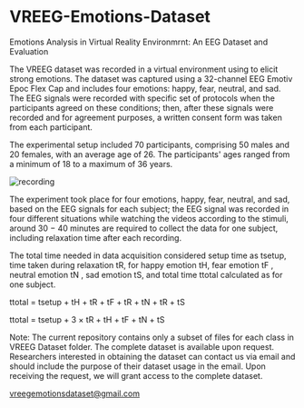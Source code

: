 # VREEG-Emotions-Dataset
Emotions Analysis in Virtual Reality Environmrnt: An EEG Dataset and Evaluation

The VREEG dataset was recorded in a virtual environment using to elicit strong emotions. The dataset was captured using a 32-channel EEG Emotiv Epoc Flex Cap and includes four emotions: happy, fear, neutral, and sad. The EEG signals were recorded with specific set of protocols when the participants agreed on these conditions; then, after these signals were recorded and for agreement purposes, a written consent form was taken from each participant.

The experimental setup included 70 participants, comprising 50 males and 20 females, with an average age of 26. The participants' ages ranged from a minimum of 18 to a maximum of 36 years.


![recording](https://github.com/naseembabu/VREEG-Emotions-Dataset/assets/71367662/d82c0ee9-0e78-4f03-9ffa-267cddf37468)


The experiment took place for four emotions, happy, fear, neutral, and sad, based on the EEG signals for each subject; the EEG signal was
recorded in four different situations while watching the videos according to the stimuli, around 30 − 40 minutes are required to collect the data for one subject, including relaxation time after each recording. 

The total time needed in data acquisition considered setup time as tsetup, time taken during relaxation tR, for happy emotion tH, fear emotion tF , neutral emotion tN , sad emotion tS, and total time ttotal calculated as for one subject. 

ttotal = tsetup + tH + tR + tF + tR + tN + tR + tS

ttotal = tsetup + 3 × tR + tH + tF + tN + tS

Note: The current repository contains only a subset of files for each class in VREEG Dataset folder. The complete dataset is available upon request. Researchers interested in obtaining the dataset can contact us via email and should include the purpose of their dataset usage in the email. Upon receiving the request, we will grant access to the complete dataset.


[vreegemotionsdataset@gmail.com](mailto:vreegemotionsdataset@gmail.com)
